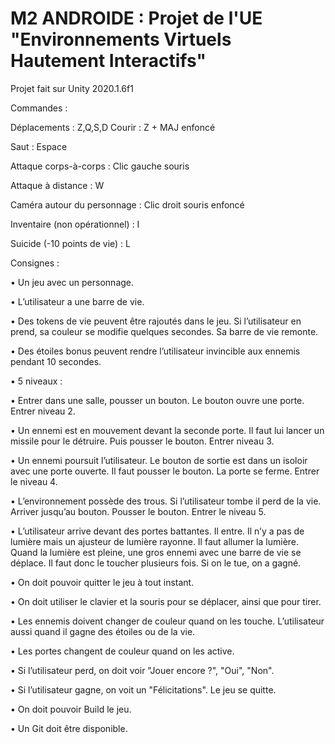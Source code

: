 # M2 ANDROIDE : Projet de l'UE "Environnements Virtuels Hautement Interactifs"

Projet fait sur Unity 2020.1.6f1

Commandes :

Déplacements : Z,Q,S,D
Courir : Z + MAJ enfoncé

Saut : Espace

Attaque corps-à-corps : Clic gauche souris

Attaque à distance : W

Caméra autour du personnage : Clic droit souris enfoncé

Inventaire (non opérationnel) : I

Suicide (-10 points de vie) : L


Consignes :

• Un jeu avec un personnage.

• L’utilisateur a une barre de vie.

• Des tokens de vie peuvent être rajoutés dans le jeu. Si l’utilisateur en prend, sa couleur se modifie quelques secondes. Sa barre de vie remonte.

• Des étoiles bonus peuvent rendre l’utilisateur invincible aux ennemis pendant 10 secondes.


• 5 niveaux :

• Entrer dans une salle, pousser un bouton. Le bouton ouvre une porte. Entrer niveau 2.

• Un ennemi est en mouvement devant la seconde porte. Il faut lui lancer un missile pour le détruire. Puis pousser le bouton. Entrer niveau 3.

• Un ennemi poursuit l’utilisateur. Le bouton de sortie est dans un isoloir avec une porte ouverte. Il faut pousser le bouton. La porte se ferme. Entrer le niveau 4.

• L’environnement possède des trous. Si l’utilisateur tombe il perd de la vie. Arriver jusqu’au bouton. Pousser le bouton. Entrer le niveau 5.

• L’utilisateur arrive devant des portes battantes. Il entre. Il n’y a pas de lumière mais un ajusteur de lumière rayonne. Il faut allumer la lumière. Quand la lumière est pleine, une gros ennemi avec une barre de vie se déplace. Il faut donc le toucher plusieurs fois. Si on le tue, on a gagné.

• On doit pouvoir quitter le jeu à tout instant.

• On doit utiliser le clavier et la souris pour se déplacer, ainsi que pour tirer.

• Les ennemis doivent changer de couleur quand on les touche. L’utilisateur aussi quand il gagne des étoiles ou de la vie.

• Les portes changent de couleur quand on les active.

• Si l’utilisateur perd, on doit voir "Jouer encore ?", "Oui", "Non".

• Si l’utilisateur gagne, on voit un "Félicitations". Le jeu se quitte.

• On doit pouvoir Build le jeu.

• Un Git doit être disponible.
